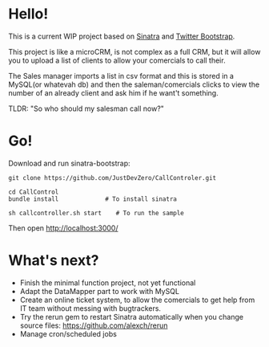 Hello!
====

This is a current WIP project based on [Sinatra](http://www.sinatrarb.com/) and [Twitter Bootstrap](http://getbootstrap.com/).

This project is like a microCRM, is not complex as a full CRM, but it will allow you to upload a list of clients to allow your comercials to call their.

The Sales manager imports a list in csv format and this is stored in a MySQL(or whatevah db) and then the saleman/comercials clicks to view the number of an already client and ask him if he want't something.

TLDR: "So who should my salesman call now?"

Go!
===

Download and run sinatra-bootstrap:

    git clone https://github.com/JustDevZero/CallControler.git
    
    cd CallControl
    bundle install             # To install sinatra
    
    sh callcontroller.sh start    # To run the sample
	
Then open [http://localhost:3000/](http://localhost:3000/)

What's next?
============
- Finish the minimal function project, not yet functional
- Adapt the DataMapper part to work with MySQL
- Create an online ticket system, to allow the comercials to get help from IT team without messing with bugtrackers.
- Try the rerun gem to restart Sinatra automatically when you change source files: https://github.com/alexch/rerun
- Manage cron/scheduled jobs

